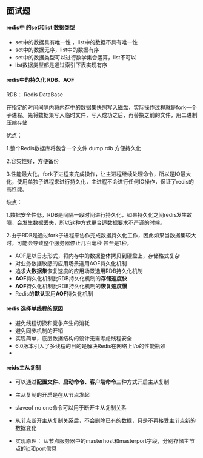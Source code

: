 ## 面试题

#### redis中 的set和list 数据类型

+ set中的数据具有唯一性 ，list中的数据不具有唯一性
+ set中的数据无序，list中的数据有序
+ set中的数据类型可以进行数学集合运算，list不可以
+ list数据类型都是通过索引下表实现有序



#### redis中的持久化  RDB、AOF

RDB： Redis DataBase

在指定的时间间隔内将内存中的数据集快照写入磁盘，实际操作过程就是fork一个子进程。先将数据集写入临时文件，写入成功之后，再替换之前的文件，用二进制压缩存储

优点： 

1.整个Redis数据库将包含一个文件 dump.rdb 方便持久化

2.容灾性好，方便备份

3.性能最大化，fork子进程来完成操作，让主进程继续处理命令，所以是IO最大化，使用单独子进程来进行持久化，主进程不会进行任何IO操作，保证了redis的高性能。

缺点：

1.数据安全性低，RDB是间隔一段时间进行持久化，如果持久化之间redis发生故障，会发生数据丢失，所以这种方式更合适数据要求不严谨的时候。

2.由于RDB是通过fork子进程来协作完成数据持久化工作，因此如果当数据集较大时，可能会导致整个服务器停止几百毫秒 甚至是1秒。

 

+ AOF是以日志形式，将内存中的数据整体拷贝到硬盘上，存储格式复杂
+ 对业务数据敏感的应用场景选用AOF持久化机制
+ 追求**大数据集**恢复速度的应用场景选用RDB持久化机制
+ **AOF**持久化机制比RDB持久化机制的**存储速度快**
+ **AOF**持久化机制比RDB持久化机制的**恢复速度慢**
+ Redis的**默认**采用**AOF**持久化机制





#### redis 选择单线程的原因

+  避免线程切换和竞争产生的消耗
+ 避免同步机制的开销
+ 实现简单，底层数据结构的设计无需考虑线程安全
+ 6.0版本引入了多线程的目的是解决Redis在网络上I/o的性能瓶颈
+ 



#### reids主从复制

+ 可以通过**配置文件、启动命令、客户端命令**三种方式开启主从复制
+ 主从复制的开启是在从节点发起
+ slaveof no one命令可以用于断开主从复制关系
+ 从节点断开主从复制关系后，不会删除已有的数据，只是不再接受主节点新的数据变化

+  实现原理： 从节点服务器中的masterhost和masterport字段，分别存储主节点的ip和port信息